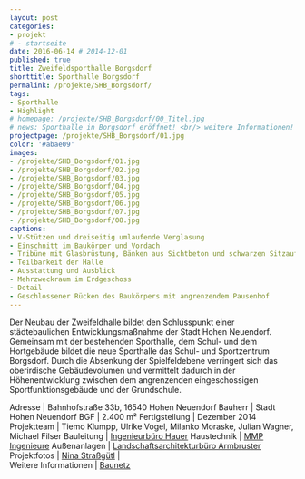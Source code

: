 ```yaml
---
layout: post
categories:
- projekt
# - startseite
date: 2016-06-14 # 2014-12-01
published: true
title: Zweifeldsporthalle Borgsdorf
shorttitle: Sporthalle Borgsdorf
permalink: /projekte/SHB_Borgsdorf/
tags: 
- Sporthalle
- Highlight
# homepage: /projekte/SHB_Borgsdorf/00_Titel.jpg
# news: Sporthalle in Borgsdorf eröffnet! <br/> weitere Informationen!
projectpage: /projekte/SHB_Borgsdorf/01.jpg
color: '#abae09'
images:
- /projekte/SHB_Borgsdorf/01.jpg
- /projekte/SHB_Borgsdorf/02.jpg
- /projekte/SHB_Borgsdorf/03.jpg
- /projekte/SHB_Borgsdorf/04.jpg
- /projekte/SHB_Borgsdorf/05.jpg
- /projekte/SHB_Borgsdorf/06.jpg
- /projekte/SHB_Borgsdorf/07.jpg
- /projekte/SHB_Borgsdorf/08.jpg
captions:
- V-Stützen und dreiseitig umlaufende Verglasung
- Einschnitt im Baukörper und Vordach
- Tribüne mit Glasbrüstung, Bänken aus Sichtbeton und schwarzen Sitzauflagen aus Holz
- Teilbarkeit der Halle
- Ausstattung und Ausblick
- Mehrzweckraum im Erdgeschoss
- Detail
- Geschlossener Rücken des Baukörpers mit angrenzendem Pausenhof
---
```

Der Neubau der Zweifeldhalle bildet den Schlusspunkt einer städtebaulichen Entwicklungsmaßnahme der Stadt Hohen Neuendorf. Gemeinsam mit der bestehenden Sporthalle, dem Schul- und dem Hortgebäude bildet die neue Sporthalle das Schul- und Sportzentrum Borgsdorf. Durch die Absenkung der Spielfeldebene verringert sich das oberirdische Gebäudevolumen und vermittelt dadurch in der Höhenentwicklung zwischen dem angrenzenden eingeschossigen Sportfunktionsgebäude und der Grundschule.

Adresse			|	Bahnhofstraße 33b, 16540 Hohen Neuendorf 
Bauherr			|	Stadt Hohen Neuendorf
BGF				|	2.400 m²
Fertigstellung	|	Dezember 2014
Projektteam	    |	Tiemo Klumpp, Ulrike Vogel, Milanko Moraske, Julian Wagner, Michael Filser
Bauleitung		|	[Ingenieurbüro Hauer](http://ibhauer.de)
Haustechnik	    |	[MMP Ingenieure](http://www.mmp-ingenieure.de)
Außenanlagen	|	[Landschaftsarchitekturbüro Armbruster](http://armbruster-landschaftsarchitektur.de)
Projektfotos	|	[Nina Straßgütl](http://www.ninastrg.de/)
                        |    
Weitere Informationen   |   [Baunetz](http://www.baunetz.de/meldungen/Meldungen-Sporthalle_bei_Oranienburg_4304289.html)
